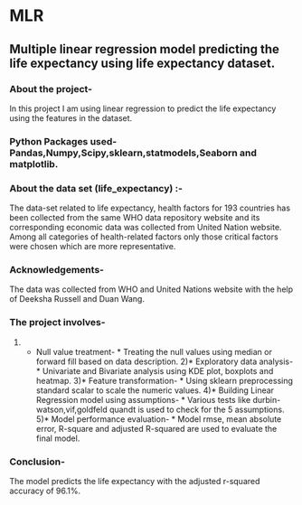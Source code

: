 # MLR
## Multiple linear regression model predicting the life expectancy using life expectancy dataset.

### About the project-
   In this project I am using linear regression to predict the life expectancy using the features in the dataset. 

### Python Packages used- Pandas,Numpy,Scipy,sklearn,statmodels,Seaborn and matplotlib.
      
### About the data set (life_expectancy) :-
   The data-set related to life expectancy, health factors for 193 countries has been collected from the same WHO data repository website and its corresponding economic data was collected from United Nation website. Among all categories of health-related factors only those critical factors were chosen which are more representative.

### Acknowledgements-
The data was collected from WHO and United Nations website with the help of Deeksha Russell and Duan Wang.

### The project involves-
1) * Null value treatment- *
  Treating the null values using median or forward fill based on data description.
2)* Exploratory data analysis- *
  Univariate and Bivariate analysis using KDE plot, boxplots and heatmap.
3)* Feature transformation- *
  Using sklearn preprocessing standard scalar to scale the numeric values.
4)* Building Linear Regression model using assumptions- *
  Various tests like durbin-watson,vif,goldfeld quandt is used to check for the 5 assumptions.
5)* Model performance evaluation- *
  Model rmse, mean absolute error, R-square and adjusted R-squared are used to evaluate the final model.
  
### Conclusion- 
   The model predicts the life expectancy with the adjusted r-squared accuracy of 96.1%.
